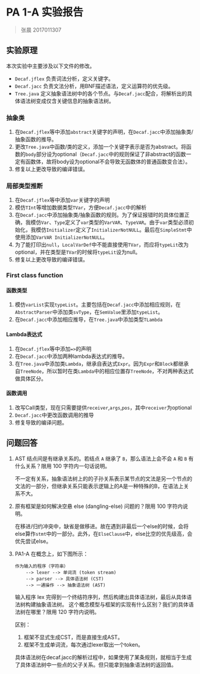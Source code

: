 # PA 1-A 实验报告

> 张晨 2017011307

## 实验原理

本次实验中主要涉及以下文件的修改。

* `Decaf.jflex` 负责词法分析，定义关键字。
* `Decaf.jacc` 负责文法分析，用BNF描述语法，定义运算符的优先级。
* `Tree.java` 定义抽象语法树中的各个节点。与`Decaf.jacc`配合，将解析出的具体语法树变成仅含关键信息的抽象语法树。

### 抽象类

1. 在`Decaf.jflex`等中添加`abstract`关键字的声明，在`Decaf.jacc`中添加抽象类/抽象函数的推导。
2. 更改`Tree.java`中函数/类的定义，添加一个关键字表示是否为abstract。将函数的`body`部分设为optional（`Decaf.jacc`中的规则保证了非abstract的函数一定有函数体，故将body设为optional不会导致无函数体的普通函数变合法）。
3. 修复以上更改导致的编译错误。

### 局部类型推断

1. 在`Decaf.jflex`等中添加`var`关键字的声明
2. 模仿`TInt`等增加数据类型`TVar`，方便`Decaf.jacc`中的解析
3. 在`Decaf.jacc`中添加抽象类/抽象函数的规则。为了保证报错时的具体位置正确，我模仿`Var`、`Type`定义了`var`类型的`VarVAR`、`TypeVAR`。由于`var`类型必须初始化，我模仿`Initializer`定义了`InitializerNotNULL`。最后在`SimpleStmt`中使用添加`VarVAR InitializerNotNULL`。
4. 为了能打印出`null`，`LocalVarDef`中不能直接使用`TVar`，而应将`typeLit`改为optional，并在类型是`TVar`的时候将`typeLit`设为null。
5. 修复以上更改导致的编译错误。

### First class function

#### 函数类型

1. 模仿`varList`实现`typeList`。主要包括在`Decaf.jacc`中添加相应规则，在`AbstractParser`中添加类`svType`，在`SemValue`里添加`typeList`。
2. 在`Decaf.jacc`中添加相应推导，在`Tree.java`中添加类型`TLambda`

#### Lambda表达式

1. 在`Decaf.jflex`等中添加`=>`的声明
2. 在`Decaf.jacc`中添加两种lambda表达式的推导。
3. 在`Tree.java`中添加类`Lambda`，继承自表达式`Expr`。因为`Expr`和`Block`都继承自`TreeNode`，所以暂时在类`Lambda`中的相应位置存`TreeNode`，不对两种表达式做具体区分。

#### 函数调用

1. 改写Call类型，现在只需要提供`receiver`,`args`,`pos`，其中`receiver`为optional
2. `Decaf.jacc`中更改函数调用的推导
3. 修复导致的编译问题。

## 问题回答

1. AST 结点间是有继承关系的。若结点 `A` 继承了 `B`，那么语法上会不会 `A` 和 `B` 有什么关系？限用 100 字符内一句话说明。

   不一定有关系，抽象语法树上的的子孙关系表示某节点的文法是另一个节点的文法的一部分，但继承关系只能表示逻辑上的A是一种特殊的B，在语法上关系不大。

2. 原有框架是如何解决空悬 else (dangling-else) 问题的？限用 100 字符内说明。

   在移进/归约冲突中，缺省是做移进。故在遇到非最后一个else的时候，会将else算作`stmt`中的一部分。此外，在`ElseClause`中，else比空的优先级高，会优先尝试else。

3. PA1-A 在概念上，如下图所示：

   ```
   作为输入的程序（字符串）
       --> lexer --> 单词流 (token stream)
       --> parser --> 具体语法树 (CST)
       --> 一通操作 --> 抽象语法树 (AST)
   ```

   输入程序 lex 完得到一个终结符序列，然后构建出具体语法树，最后从具体语法树构建抽象语法树。 这个概念模型与框架的实现有什么区别？我们的具体语法树在哪里？限用 120 字符内说明。

   区别：

   1. 框架不显式生成CST，而是直接生成AST。
   2. 框架不生成单词流，每次通过lexer取出一个token。

   具体语法树在decaf.jacc的解析过程中，如果使用了某条规则，就相当于生成了具体语法树中一些点的父子关系。但只能拿到抽象语法树的返回值。